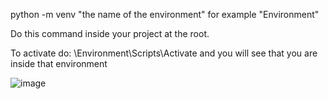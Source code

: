 python -m venv "the name of the environment" for example "Environment"

Do this command inside your project at the root.

To activate do: \Environment\Scripts\Activate and you will see that you are inside that environment

![image](https://github.com/OlofssonFredrik/Virtual-Env/assets/107762409/d4700160-f16c-4508-91d2-8e4b4aa6fc56)
